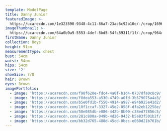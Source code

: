 ```yaml
---
template: ModelPage
title: Danny Junior
featuredImage: >-
  https://ucarecdn.com/1e323590-9348-4c11-86a7-23ac6c92b10e/-/crop/1696x1333/0,872/-/preview/
imageThumbnail: >-
  https://ucarecdn.com/64a0b9a9-5553-4def-8bd5-54fc89311f1f/-/crop/964x1240/429,288/-/preview/
firstName: Danny Junior
collection: Boys
height: 91cm
measurementType: chest
bust: 54cm
waist: 54cm
hips: 54cm
size: '2'
shoeSize: 7/8
hair: Brown
eyes: Brown
imagePortfolio:
  - image: 'https://ucarecdn.com/f98f620e-fdc4-4a0f-b1d4-0737dfa0c8c9/'
  - image: 'https://ucarecdn.com/f8dea553-a530-4749-a0fd-3b579075a4a3/'
  - image: 'https://ucarecdn.com/b5e0fd1b-f550-4914-a987-e94b925e41d2/'
  - image: 'https://ucarecdn.com/10f1ccaf-3327-45e2-858f-dfa2eb12258e/'
  - image: 'https://ucarecdn.com/58e085db-e086-442b-8b00-c38ed77856c5/'
  - image: 'https://ucarecdn.com/281c800a-049b-4d26-9432-b5e83f501b2f/'
  - image: 'https://ucarecdn.com/bb32d765-488d-45cd-8bec-e060d21b701b/'
---
```



